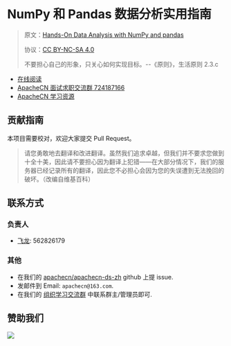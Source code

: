 # NumPy 和 Pandas 数据分析实用指南

> 原文：[Hands-On Data Analysis with NumPy and pandas](https://b-ok.cc/book/3630898/69a204)
> 
> 协议：[CC BY-NC-SA 4.0](http://creativecommons.org/licenses/by-nc-sa/4.0/)
> 
> 不要担心自己的形象，只关心如何实现目标。--《原则》，生活原则 2.3.c

* [在线阅读](https://ds.apachecn.org)
* [ApacheCN 面试求职交流群 724187166](https://jq.qq.com/?_wv=1027&k=54ujcL3)
* [ApacheCN 学习资源](http://www.apachecn.org/)

## 贡献指南

本项目需要校对，欢迎大家提交 Pull Request。

> 请您勇敢地去翻译和改进翻译。虽然我们追求卓越，但我们并不要求您做到十全十美，因此请不要担心因为翻译上犯错——在大部分情况下，我们的服务器已经记录所有的翻译，因此您不必担心会因为您的失误遭到无法挽回的破坏。（改编自维基百科）

## 联系方式

### 负责人

* [飞龙](https://github.com/wizardforcel): 562826179

### 其他

*   在我们的 [apachecn/apachecn-ds-zh](https://github.com/apachecn/apachecn-ds-zh) github 上提 issue.
*   发邮件到 Email: `apachecn@163.com`.
*   在我们的 [组织学习交流群](http://www.apachecn.org/organization/348.html) 中联系群主/管理员即可.

## 赞助我们

![](https://imgconvert.csdnimg.cn/aHR0cDovL2hvbWUuYXBhY2hlY24ub3JnL2ltZy9hYm91dC9kb25hdGUuanBn?x-oss-process=image/format,png)
